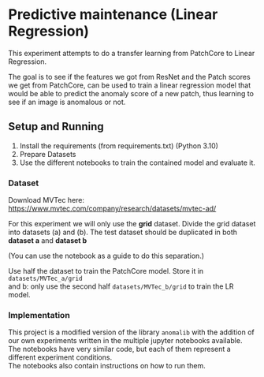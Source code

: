 # Predictive maintenance (Linear Regression)

This experiment attempts to do a transfer learning from PatchCore to Linear Regression.

The goal is to see if the features we got from ResNet and the Patch scores we get from PatchCore,
can be used to train a linear regression model that would be able to predict the anomaly score of
a new patch, thus learning to see if an image is anomalous or not.

## Setup and Running
1. Install the requirements (from requirements.txt) (Python 3.10)
2. Prepare Datasets
2. Use the different notebooks to train the contained model and evaluate it.


### Dataset
Download MVTec here: https://www.mvtec.com/company/research/datasets/mvtec-ad/

For this experiment we will only use the **grid** dataset.
Divide the grid dataset into datasets (a) and (b).
The test dataset should be duplicated in both **dataset a** and **dataset b**

(You can use the notebook as a guide to do this separation.)

Use half the dataset to train the PatchCore model.
Store it in `datasets/MVTec_a/grid`  
and b: only use the second half `datasets/MVTec_b/grid` to train the LR model.

### Implementation
This project is a modified version of the library `anomalib` with the addition of our own experiments written
in the multiple jupyter notebooks available.  
The notebooks have very similar code, but each of them represent a different experiment conditions.  
The notebooks also contain instructions on how to run them.
